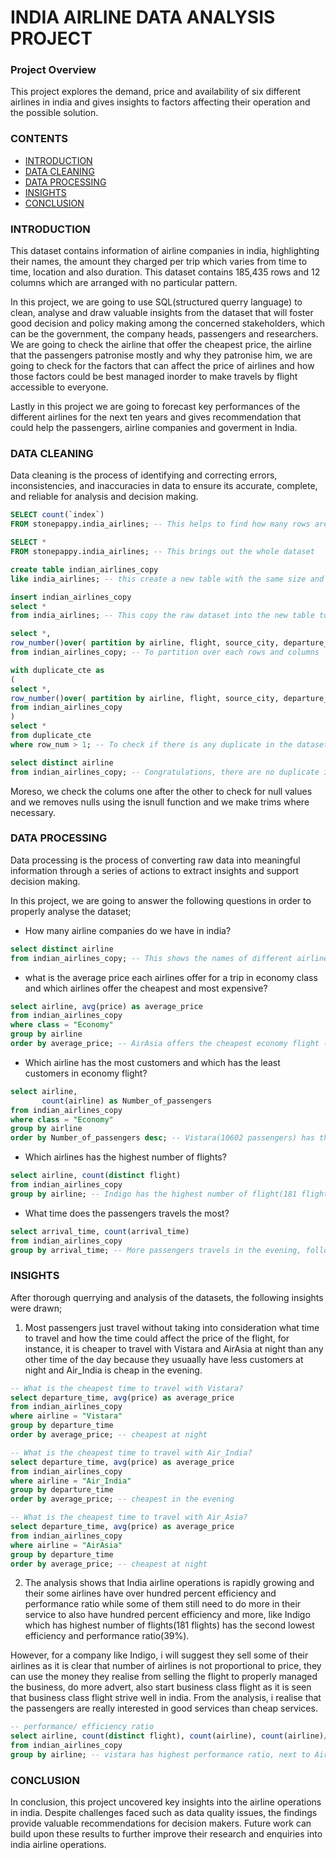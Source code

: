 # INDIA AIRLINE DATA ANALYSIS PROJECT

### Project Overview
This project explores the demand, price and availability of six different airlines in india and gives insights to factors affecting their operation and the possible solution.

### CONTENTS
- [INTRODUCTION](#introduction)
- [DATA CLEANING](#data-cleaning)
- [DATA PROCESSING](#data-processing)
- [INSIGHTS](#insights)
- [CONCLUSION](#conclusion)

 ### INTRODUCTION
 This dataset contains information of airline companies in india, highlighting their names, the amount they charged per trip which varies from time to time, location and also duration. This dataset contains 185,435 rows and 12 columns which are arranged with no particular pattern.
 
 In this project, we are going to use SQL(structured querry language) to clean, analyse and draw valuable insights from the dataset that will foster good decision and policy making among the concerned stakeholders, which can be the government, the company heads, passengers and researchers. We are going to check the airline that offer the cheapest price, the airline that the passengers patronise mostly and why they patronise him, we are going to check for the factors that can affect the price of airlines and how those factors could be best managed inorder to make travels by flight accessible to everyone.

Lastly in this project we are going to forecast key performances of the different airlines for the next ten years and gives recommendation that could help the passengers, airline companies and goverment in India.

### DATA CLEANING
Data cleaning is the process of identifying and correcting errors, inconsistencies, and inaccuracies in data to ensure its accurate, complete, and reliable for analysis and decision making.
```sql
SELECT count(`index`)
FROM stonepappy.india_airlines; -- This helps to find how many rows are in the dataset

SELECT *
FROM stonepappy.india_airlines; -- This brings out the whole dataset

create table indian_airlines_copy
like india_airlines; -- this create a new table with the same size and shape of the raw table so as to copy it for duplicate

insert indian_airlines_copy
select *
from india_airlines; -- This copy the raw dataset into the new table to have a duplicate

select *,
row_number()over( partition by airline, flight, source_city, departure_time, stops, arrival_time, destination_city, class, duration, days_left, price)
from indian_airlines_copy; -- To partition over each rows and columns

with duplicate_cte as 
(
select *,
row_number()over( partition by airline, flight, source_city, departure_time, stops, arrival_time, destination_city, class, duration, days_left, price) as row_num
from indian_airlines_copy
)
select *
from duplicate_cte
where row_num > 1; -- To check if there is any duplicate in the dataset

select distinct airline
from indian_airlines_copy; -- Congratulations, there are no duplicate in our dataset

```
Moreso, we check the colums one after the other to check for null values and we removes nulls using the isnull function and we make trims where necessary.

### DATA PROCESSING
Data processing is the process of converting raw data into meaningful information through a series of actions to extract insights and support decision making.

In this project, we are going to answer the following questions in order to properly analyse the dataset;
- How many airline companies do we have in india?
```sql
select distinct airline
from indian_airlines_copy; -- This shows the names of different airline companies in India. Hence, they are 6 in number
```

- what is the average price each airlines offer for a trip in economy class and which airlines offer the cheapest and most expensive?
```sql
select airline, avg(price) as average_price
from indian_airlines_copy
where class = "Economy"
group by airline
order by average_price; -- AirAsia offers the cheapest economy flight (4812 rupees) and Vistara offer the highest price (7515 rupees)
```

- Which airline has the most customers and which has the least customers in economy flight?
```sql
select airline,
       count(airline) as Number_of_passengers
from indian_airlines_copy
where class = "Economy"
group by airline
order by Number_of_passengers desc; -- Vistara(10602 passengers) has the highest number of customers and the lowest is Spicejet(1994 passengers)
```

- Which airlines has the highest number of flights?
```sql
select airline, count(distinct flight)
from indian_airlines_copy
group by airline; -- Indigo has the highest number of flight(181 flights) while AirAsia has the lowest number of flight(30)
```

- What time does the passengers travels the most?
```sql
select arrival_time, count(arrival_time)
from indian_airlines_copy
group by arrival_time; -- More passengers travels in the evening, followed by morning and the least is late night
```

### INSIGHTS
After thorough querrying and analysis of the datasets, the following insights were drawn;
1. Most passengers just travel without taking into consideration what time to travel and how the time could affect the price of the flight, for instance, it is cheaper to travel with Vistara and AirAsia at night than any other time of the day because they usuaally have less customers at night and Air_India is cheap in the evening.
```sql
-- What is the cheapest time to travel with Vistara?
select departure_time, avg(price) as average_price
from indian_airlines_copy
where airline = "Vistara"
group by departure_time
order by average_price; -- cheapest at night

-- What is the cheapest time to travel with Air_India?
select departure_time, avg(price) as average_price
from indian_airlines_copy
where airline = "Air_India"
group by departure_time
order by average_price; -- cheapest in the evening

-- What is the cheapest time to travel with Air_Asia?
select departure_time, avg(price) as average_price
from indian_airlines_copy
where airline = "AirAsia"
group by departure_time
order by average_price; -- cheapest at night
```

2. The analysis shows that India airline operations is rapidly growing and their some airlines have over hundred percent efficiency and performance ratio while some of them still need to do more in their service to also have hundred percent efficiency and more, like Indigo which has highest number of flights(181 flights) has the second lowest efficiency and performance ratio(39%).

However, for a company like Indigo, i will suggest they sell some of their airlines as it is clear that number of airlines is not proportional to price, they can use the money they realise from selling the flight to properly managed the business, do more advert, also start business class flight as it is seen that business class flight strive well in india. From the analysis, i realise that the passengers are really interested in good services than cheap services.
```sql
-- performance/ efficiency ratio
select airline, count(distinct flight), count(airline), count(airline)/count(distinct flight)
from indian_airlines_copy
group by airline; -- vistara has highest performance ratio, next to Air Asia and the lowest performing airline is Spicejet
```

### CONCLUSION
In conclusion, this project uncovered key insights into the airline operations in india. Despite challenges faced such as data quality issues, the findings provide valuable recommendations for decision makers. Future work can build upon these results to further improve their research and enquiries into india airline operations.
